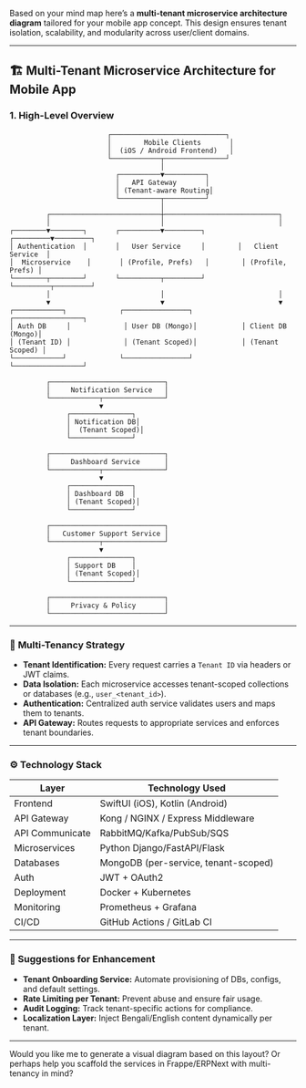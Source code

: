 Based on your mind map here’s a **multi-tenant microservice architecture diagram** tailored for your mobile app concept. This design ensures tenant isolation, scalability, and modularity across user/client domains.

---

## 🏗️ Multi-Tenant Microservice Architecture for Mobile App

### **1. High-Level Overview**

```plaintext
                        ┌────────────────────────────┐
                        │        Mobile Clients       │
                        │  (iOS / Android Frontend)   │
                        └────────────┬───────────────┘
                                     │
                          ┌──────────▼──────────┐
                          │   API Gateway       │
                          │ (Tenant-aware Routing│
                          └──────────┬──────────┘
                                     │
         ┌───────────────────────────┼────────────────────────────┐
         │                           │                            │
┌────────▼────────┐       ┌──────────▼─────────┐        ┌─────────▼─────────┐
│ Authentication  │       │   User Service     │        │   Client Service  │
│  Microservice    │       │ (Profile, Prefs)   │        │ (Profile, Prefs) │
└────────┬────────┘       └──────────┬─────────┘        └─────────┬─────────┘
         │                           │                            │
         ▼                           ▼                            ▼
┌────────────┐             ┌────────────────┐           ┌─────────────────┐
│ Auth DB     │             │ User DB (Mongo)│           │ Client DB (Mongo)│
│ (Tenant ID) │             │ (Tenant Scoped)│           │ (Tenant Scoped) │
└────────────┘             └────────────────┘           └─────────────────┘

         ┌────────────────────────────┐
         │     Notification Service   │
         └────────────┬───────────────┘
                      ▼
              ┌───────────────┐
              │ Notification DB│
              │  (Tenant Scoped)│
              └───────────────┘

         ┌────────────────────────────┐
         │     Dashboard Service      │
         └────────────┬───────────────┘
                      ▼
              ┌───────────────┐
              │ Dashboard DB  │
              │ (Tenant Scoped)│
              └───────────────┘

         ┌────────────────────────────┐
         │   Customer Support Service │
         └────────────┬───────────────┘
                      ▼
              ┌───────────────┐
              │ Support DB    │
              │ (Tenant Scoped)│
              └───────────────┘

         ┌────────────────────────────┐
         │     Privacy & Policy       │
         └────────────────────────────┘

```

---

### 🔐 **Multi-Tenancy Strategy**

- **Tenant Identification:** Every request carries a `Tenant ID` via headers or JWT claims.
- **Data Isolation:** Each microservice accesses tenant-scoped collections or databases (e.g., `user_<tenant_id>`).
- **Authentication:** Centralized auth service validates users and maps them to tenants.
- **API Gateway:** Routes requests to appropriate services and enforces tenant boundaries.

---

### ⚙️ **Technology Stack**

| Layer            | Technology Used         |
|------------------|-------------------------|
| Frontend         | SwiftUI (iOS), Kotlin (Android) |
| API Gateway      | Kong / NGINX / Express Middleware |
| API Communicate  | RabbitMQ/Kafka/PubSub/SQS |
| Microservices    | Python Django/FastAPI/Flask     |
| Databases        | MongoDB (per-service, tenant-scoped) |
| Auth             | JWT + OAuth2            |
| Deployment       | Docker + Kubernetes     |
| Monitoring       | Prometheus + Grafana    |
| CI/CD            | GitHub Actions / GitLab CI |

---

### 🧠 Suggestions for Enhancement

- **Tenant Onboarding Service:** Automate provisioning of DBs, configs, and default settings.
- **Rate Limiting per Tenant:** Prevent abuse and ensure fair usage.
- **Audit Logging:** Track tenant-specific actions for compliance.
- **Localization Layer:** Inject Bengali/English content dynamically per tenant.

---

Would you like me to generate a visual diagram based on this layout? Or perhaps help you scaffold the services in Frappe/ERPNext with multi-tenancy in mind?
